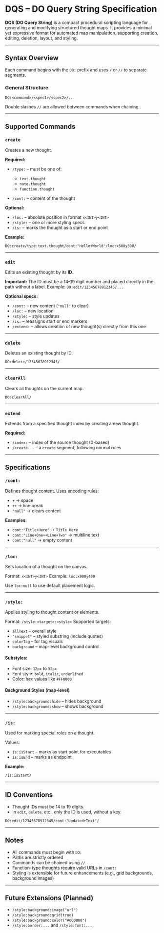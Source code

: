 # DQS – DO Query String Specification

**DQS (DO Query String)** is a compact procedural scripting language for generating and modifying structured thought maps. It provides a minimal yet expressive format for automated map manipulation, supporting creation, editing, deletion, layout, and styling.

---

## Syntax Overview

Each command begins with the `DO:` prefix and uses `/` or `//` to separate segments.

### General Structure

```
DO:<command>/<spec1>/<spec2>/...
```

Double slashes `//` are allowed between commands when chaining.

---

## Supported Commands

### `create`

Creates a new thought.

**Required:**

* `/type:` – must be one of:

  * `text.thought`
  * `note.thought`
  * `function.thought`
* `/cont:` – content of the thought

**Optional:**

* `/loc:` – absolute position in format `x<INT>y<INT>`
* `/style:` – one or more styling specs
* `/is:` – marks the thought as a start or end point

**Example:**

```
DO:create/type:text.thought/cont:"Hello+World"/loc:x500y300/
```

---

### `edit`

Edits an existing thought by its **ID**.

**Important:** The ID must be a 14–19 digit number and placed directly in the path without a label.
Example: `DO:edit/12345678912345/...`

**Optional specs:**

* `/cont:` – new content (`"null"` to clear)
* `/loc:` – new location
* `/style:` – style updates
* `/is:` – reassigns start or end markers
* `/extend:` – allows creation of new thought(s) directly from this one

---

### `delete`

Deletes an existing thought by ID.

```
DO:delete/12345678912345/
```

---

### `clearAll`

Clears all thoughts on the current map.

```
DO:clearAll/
```

---

### `extend`

Extends from a specified thought index by creating a new thought.

**Required:**

* `/index:` – index of the source thought (0-based)
* `/create...` – a `create` segment, following normal rules

---

## Specifications

### `/cont:`

Defines thought content. Uses encoding rules:

* `+` → space
* `++` → line break
* `"null"` → clears content

**Examples:**

* `cont:"Title+Here"` → `Title Here`
* `cont:"Line+One++Line+Two"` → multiline text
* `cont:"null"` → empty content

---

### `/loc:`

Sets location of a thought on the canvas.

Format: `x<INT>y<INT>`
Example: `loc:x900y400`

Use `loc:null` to use default placement logic.

---

### `/style:`

Applies styling to thought content or elements.

Format: `/style:<target>:<style>`
Supported targets:

* `allText` – overall style
* `"snippet"` – styled substring (include quotes)
* `colorTag` – for tag visuals
* `background` – map-level background control

#### Substyles:

* Font size: `12px` to `32px`
* Font style: `bold`, `italic`, `underlined`
* Color: hex values like `#FF0000`

#### Background Styles (map-level)

* `/style:background:hide` – hides background
* `/style:background:show` – shows background

---

### `/is:`

Used for marking special roles on a thought.

Values:

* `is:isStart` – marks as start point for executables
* `is:isEnd` – marks as endpoint

**Example:**

```
/is:isStart/
```

---

## ID Conventions

* Thought IDs must be 14 to 19 digits.
* In `edit`, `delete`, etc., only the ID is used, without a key:

```
DO:edit/12345678912345/cont:"Updated+Text"/
```

---

## Notes

* All commands must begin with `DO:`
* Paths are strictly ordered
* Commands can be chained using `//`
* Function-type thoughts require valid URLs in `/cont:`
* Styling is extensible for future enhancements (e.g., grid backgrounds, background images)

---

## Future Extensions (Planned)

* `/style:background:image("url")`
* `/style:background:grid(true)`
* `/style:background:color("#000000")`
* `/style:border:...` and `/style:font:...`

